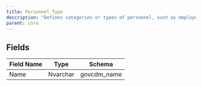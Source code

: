 ```yaml
---
title: Personnel Type
description: "Defines categories or types of personnel, such as employee, contractor, or volunteer, for government workforce management."
parent: core
---
```


## Fields

| Field Name | Type     | Schema      |
|------------|----------|-------------|
| Name       | Nvarchar | govcdm_name |
